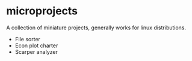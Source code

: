 # microprojects
A collection of miniature projects, generally works for linux distributions.

* File sorter
* Econ plot charter
* Scarper analyzer
